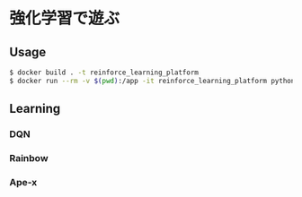 # 強化学習で遊ぶ

## Usage

```sh
$ docker build . -t reinforce_learning_platform 
$ docker run --rm -v $(pwd):/app -it reinforce_learning_platform python game.py http://host.docker.internal:9000/
```


## Learning

### DQN

### Rainbow

### Ape-x